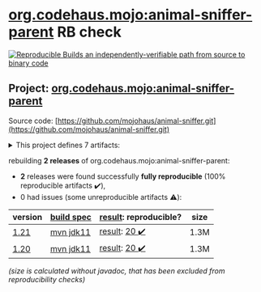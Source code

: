 [org.codehaus.mojo:animal-sniffer-parent](https://search.maven.org/artifact/org.codehaus.mojo/animal-sniffer-parent/) RB check
=======

[![Reproducible Builds](https://reproducible-builds.org/images/logos/rb.svg) an independently-verifiable path from source to binary code](https://reproducible-builds.org/)

## Project: [org.codehaus.mojo:animal-sniffer-parent](https://search.maven.org/artifact/org.codehaus.mojo/animal-sniffer-parent/)

Source code: [https://github.com/mojohaus/animal-sniffer.git](https://github.com/mojohaus/animal-sniffer.git)

<details><summary>This project defines 7 artifacts:</summary>

* [org.codehaus.mojo:animal-sniffer](https://search.maven.org/artifact/org.codehaus.mojo/animal-sniffer/)
* [org.codehaus.mojo:animal-sniffer-annotations](https://search.maven.org/artifact/org.codehaus.mojo/animal-sniffer-annotations/)
* [org.codehaus.mojo:animal-sniffer-ant-tasks](https://search.maven.org/artifact/org.codehaus.mojo/animal-sniffer-ant-tasks/)
* [org.codehaus.mojo:animal-sniffer-enforcer-rule](https://search.maven.org/artifact/org.codehaus.mojo/animal-sniffer-enforcer-rule/)
* [org.codehaus.mojo:animal-sniffer-maven-plugin](https://search.maven.org/artifact/org.codehaus.mojo/animal-sniffer-maven-plugin/)
* [org.codehaus.mojo:animal-sniffer-parent](https://search.maven.org/artifact/org.codehaus.mojo/animal-sniffer-parent/)
* [org.codehaus.mojo:java-boot-classpath-detector](https://search.maven.org/artifact/org.codehaus.mojo/java-boot-classpath-detector/)
</details>

rebuilding **2 releases** of org.codehaus.mojo:animal-sniffer-parent:
- **2** releases were found successfully **fully reproducible** (100% reproducible artifacts :heavy_check_mark:),
- 0 had issues (some unreproducible artifacts :warning:):

| version | [build spec](/BUILDSPEC.md) | [result](https://reproducible-builds.org/docs/jvm/): reproducible? | size |
| -- | --------- | ------ | -- |
| [1.21](https://search.maven.org/artifact/org.codehaus.mojo/animal-sniffer-parent/1.21/pom) | [mvn jdk11](animal-sniffer-1.21.buildspec) | [result](animal-sniffer-parent-1.21.buildinfo): [20 :heavy_check_mark: ](animal-sniffer-parent-1.21.buildcompare) | 1.3M |
| [1.20](https://search.maven.org/artifact/org.codehaus.mojo/animal-sniffer-parent/1.20/pom) | [mvn jdk11](animal-sniffer-1.20.buildspec) | [result](animal-sniffer-parent-1.20.buildinfo): [20 :heavy_check_mark: ](animal-sniffer-parent-1.20.buildcompare) | 1.3M |

<i>(size is calculated without javadoc, that has been excluded from reproducibility checks)</i>
